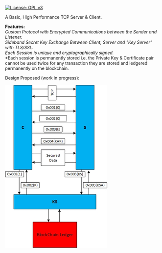 
[![License: GPL v3](https://img.shields.io/badge/License-GPL%20v3-blue.svg)](https://www.gnu.org/licenses/gpl-3.0)

A Basic, High Performance TCP Server & Client.

**Features:**<br>
*Custom Protocol with Encrypted Communications between the Sender and Listener.*<br>
*Sideband Secret Key Exchange Between Client, Server and "Key Server" with TLS/SSL.*<br>
*Each Session is unique and cryptographically signed.*<br>
*Each session is permanently stored i.e. the Private Key & Certificate pair cannot be used twice for any transaction they are stored and ledgered permanently on the blockchain.<br>

Design Proposed (work in progress):<br>

![Design](https://github.com/TD4B/BasicTCP/blob/master/images/tcpdesign.jpg "Design")
